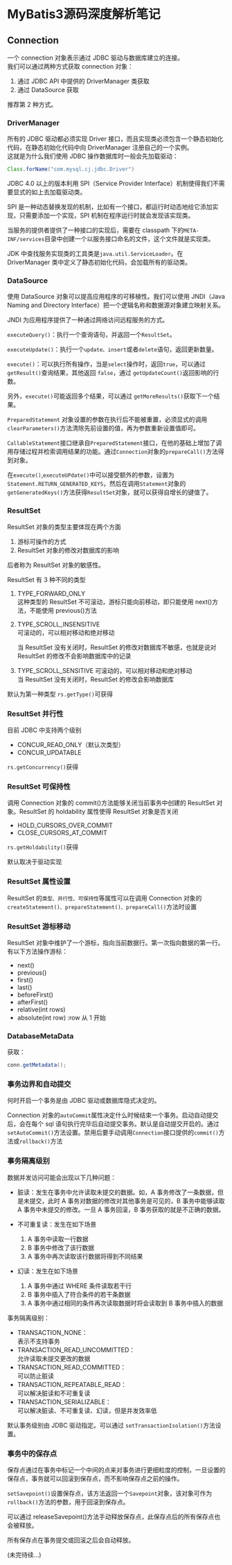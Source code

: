 # MyBatis3源码深度解析笔记


## Connection

一个 connection 对象表示通过 JDBC 驱动与数据库建立的连接。  
我们可以通过两种方式获取 connection 对象：

1. 通过 JDBC API 中提供的 DriverManager 类获取
2. 通过 DataSource 获取

推荐第 2 种方式。

### DriverManager

所有的 JDBC 驱动都必须实现 Driver 接口，而且实现类必须包含一个静态初始化代码，在静态初始化代码中向 DriverManager 注册自己的一个实例。  
这就是为什么我们使用 JDBC 操作数据库时一般会先加载驱动：

```java
Class.forName("com.mysql.cj.jdbc.Driver")
```

JDBC 4.0 以上的版本利用 SPI（Service Provider Interface）机制使得我们不需要显式的如上去加载驱动类。

SPI 是一种动态替换发现的机制，比如有一个接口，都运行时动态地给它添加实现，只需要添加一个实现，SPI 机制在程序运行时就会发现该实现类。

当服务的提供者提供了一种接口的实现后，需要在 classpath 下的`META-INF/services`目录中创建一个以服务接口命名的文件，这个文件就是实现类。

JDK 中查找服务实现类的工具类是`java.util.ServiceLoader`。在 DriverManager 类中定义了静态初始化代码，会加载所有的驱动类。

### DataSource

使用 DataSource 对象可以提高应用程序的可移植性。我们可以使用 JNDI（Java Naming and Directory Interface）把一个逻辑名称和数据源对象建立映射关系。

JNDI 为应用程序提供了一种通过网络访问远程服务的方式。

`executeQuery()`：执行一个查询语句，并返回一个`ResultSet`。

`executeUpdate()`：执行一个`update、insert`或者`delete`语句，返回更新数量。

`execute()`：可以执行所有操作，当是`select`操作时，返回`true`，可以通过`getResult()`查询结果，其他返回 `false`，通过 `getUpdateCount()`返回影响的行数。

另外，`execute()`可能返回多个结果，可以通过 `getMoreResults()`获取下一个结果。

`PreparedStatement` 对象设置的参数在执行后不能被重置，必须显式的调用 `clearParameters()`方法清除先前设置的值，再为参数重新设置值即可。

`CallableStatement`接口继承自`PreparedStatement`接口，在他的基础上增加了调用存储过程并检索调用结果的功能。通过`Connection`对象的`prepareCall()`方法得到对象。

在`execute()`,`executeUPdate()`中可以接受额外的参数，设置为`Statement.RETURN_GENERATED_KEYS`，然后在调用`Statement`对象的`getGeneratedKeys()`方法获得`ResultSet`对象，就可以获得自增长的键值了。

### ResultSet

ResultSet 对象的类型主要体现在两个方面

1. 游标可操作的方式
2. ResultSet 对象的修改对数据库的影响

后者称为 ResultSet 对象的敏感性。

ResultSet 有 3 种不同的类型

1. TYPE_FORWARD_ONLY  
   这种类型的 ResultSet 不可滚动，游标只能向前移动，即只能使用 next()方法，不能使用 previous()方法
2. TYPE_SCROLL_INSENSITIVE  
   可滚动的，可以相对移动和绝对移动

    当 ResultSet 没有关闭时，ResultSet 的修改对数据库不敏感，也就是说对 ResultSet 的修改不会影响数据库中的记录

3. TYPE_SCROLL_SENSITIVE
   可滚动的，可以相对移动和绝对移动  
   当 ResultSet 没有关闭时，ResultSet 的修改会影响数据库

默认为第一种类型
`rs.getType()`可获得

### ResultSet 并行性

目前 JDBC 中支持两个级别

-   CONCUR_READ_ONLY（默认次类型）
-   CONCUR_UPDATABLE

`rs.getConcurrency()`获得

### ResultSet 可保持性

调用 Connection 对象的 commit()方法能够关闭当前事务中创建的 ResultSet 对象。ResultSet 的 holdability 属性使得 ResultSet 对象是否关闭

-   HOLD_CURSORS_OVER_COMMIT
-   CLOSE_CURSORS_AT_COMMIT

`rs.getHoldability()`获得

默认取决于驱动实现

### ResultSet 属性设置

ResultSet 的`类型、并行性、可保持性`等属性可以在调用 Connection 对象的 `createStatement()、prepareStatement()、prepareCall()`方法时设置

### ResultSet 游标移动

ResultSet 对象中维护了一个游标，指向当前数据行。第一次指向数据的第一行。有以下方法操作游标：

-   next()
-   previous()
-   first()
-   last()
-   beforeFirst()
-   afterFirst()
-   relative(int rows)
-   absolute(int row) :row 从 1 开始

### DatabaseMetaData

获取：

```java
conn.getMetadata();
```

### 事务边界和自动提交

何时开启一个事务是由 JDBC 驱动或数据库隐式决定的。

Connection 对象的`autoCommit`属性决定什么时候结束一个事务。启动自动提交后，会在每个 sql 语句执行完毕后自动提交事务。默认是自动提交开启的。通过`setAutoCommit()`方法设置。禁用后要手动调用`Connection`接口提供的`commit()`方法或`rollback()`方法

### 事务隔离级别

数据并发访问可能会出现以下几种问题：

-   脏读：发生在事务中允许读取未提交的数据。如，A 事务修改了一条数据，但是未提交，此时 A 事务对数据的修改对其他事务是可见的，B 事务中能够读取 A 事务中未提交的修改。一旦 A 事务回滚，B 事务获取的就是不正确的数据。

-   不可重复读：发生在如下场景
    1. A 事务中读取一行数据
    2. B 事务中修改了该行数据
    3. A 事务中再次读取该行数据将得到不同结果
-   幻读：发生在如下场景
    1. A 事务中通过 WHERE 条件读取若干行
    2. B 事务中插入了符合条件的若干条数据
    3. A 事务中通过相同的条件再次读取数据时将会读取到 B 事务中插入的数据

事务隔离级别：

-   TRANSACTION_NONE：  
    表示不支持事务
-   TRANSACTION_READ_UNCOMMITTED：  
    允许读取未提交更改的数据
-   TRANSACTION_READ_COMMITTED：  
    可以防止脏读
-   TRANSACTION_REPEATABLE_READ：  
    可以解决脏读和不可重复读
-   TRANSACTION_SERIALIZABLE：  
    可以解决脏读、不可重复读、幻读，但是并发效率低

默认事务级别由 JDBC 驱动指定。可以通过 `setTransactionIsolation()`方法设置。

### 事务中的保存点

保存点通过在事务中标记一个中间的点来对事务进行更细粒度的控制，一旦设置的保存点，事务就可以回滚到保存点，而不影响保存点之前的操作。

`setSavepoint()`设置保存点，该方法返回一个`Savepoint`对象，该对象可作为`rollback()`方法的参数，用于回滚到保存点。

可以通过 releaseSavepoint()方法手动释放保存点，此保存点后的所有保存点也会被释放。

所有保存点在事务提交或回滚之后会自动释放。

(未完待续...)

